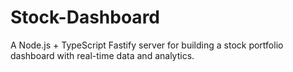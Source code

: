 # Stock-Dashboard
A Node.js + TypeScript Fastify server for building a stock portfolio dashboard with real-time data and analytics.
